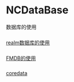 # NCDataBase
数据库的使用

###
[realm数据库的使用](https://www.jianshu.com/p/365e4b6c709f)

###
[FMDB的使用](https://www.jianshu.com/p/f3f128b29fdc)

###
[coredata](https://www.jianshu.com/p/48fe5cbd316d)
